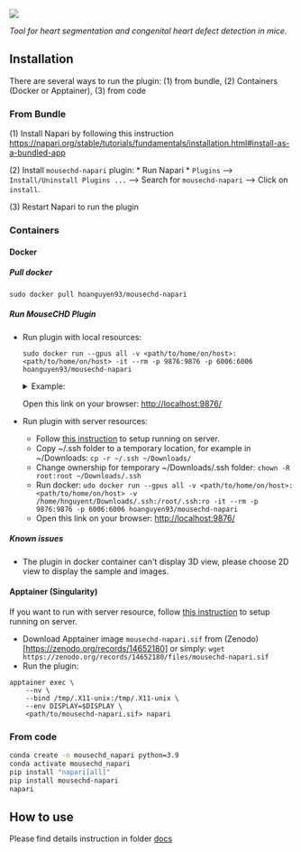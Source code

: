 
![](https://raw.githubusercontent.com/hnguyentt/mousechd-napari/master/assets/demo.gif)

*Tool for heart segmentation and congenital heart defect detection in mice.*

## Installation

There are several ways to run the plugin: (1) from bundle, (2) Containers (Docker or Apptainer), (3) from code

### From Bundle

(1) Install Napari by following this instruction https://napari.org/stable/tutorials/fundamentals/installation.html#install-as-a-bundled-app

(2) Install `mousechd-napari` plugin:
    * Run Napari
    * `Plugins` --> `Install/Uninstall Plugins ...` --> Search for `mousechd-napari` --> Click on `install`.

(3) Restart Napari to run the plugin


### Containers
#### Docker
##### Pull docker
```
sudo docker pull hoanguyen93/mousechd-napari
```

##### Run MouseCHD Plugin
* Run plugin with local resources:

    ```
    sudo docker run --gpus all -v <path/to/home/on/host>:<path/to/home/on/host> -it --rm -p 9876:9876 -p 6006:6006 hoanguyen93/mousechd-napari
    ```

    <details>
    <summary>Example:</summary>

    ```
    sudo docker run --gpus all -v /home/hnguyent:/home/hnguyent -it --rm -p 9876:9876 -p 6006:6006 hoanguyen93/mousechd-napari
    ```

    </details>

    Open this link on your browser: [http://localhost:9876/](http://localhost:9876/)

* Run plugin with server resources:

    * Follow [this instruction](./docs/server_setup.md) to setup running on server.
    * Copy ~/.ssh folder to a temporary location, for example in ~/Downloads: `cp -r ~/.ssh ~/Downloads/`
    * Change ownership for temporary ~/Downloads/.ssh folder: `chown -R root:root ~/Downloads/.ssh`
    * Run docker: `udo docker run --gpus all -v <path/to/home/on/host>:<path/to/home/on/host> -v /home/hnguyent/Downloads/.ssh:/root/.ssh:ro -it --rm -p 9876:9876 -p 6006:6006 hoanguyen93/mousechd-napari`
    * Open this link on your browser: [http://localhost:9876/](http://localhost:9876/)

##### Known issues
* The plugin in docker container can't display 3D view, please choose 2D view to display the sample and images.

#### Apptainer (Singularity)
If you want to run with server resource, follow [this instruction](./docs/server_setup.md) to setup running on server.

* Download Apptainer image `mousechd-napari.sif` from (Zenodo)[https://zenodo.org/records/14652180] or simply: `wget https://zenodo.org/records/14652180/files/mousechd-napari.sif`
* Run the plugin: 
```
apptainer exec \
    --nv \
    --bind /tmp/.X11-unix:/tmp/.X11-unix \
    --env DISPLAY=$DISPLAY \
    <path/to/mousechd-napari.sif> napari
```

### From code

```bash
conda create -n mousechd_napari python=3.9
conda activate mousechd_napari
pip install "napari[all]"
pip install mousechd-napari
napari
```

## How to use
Please find details instruction in folder [docs](https://github.com/hnguyentt/mousechd-napari/tree/master/docs)
